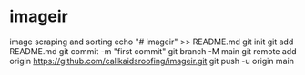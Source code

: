 # imageir
image scraping and sorting 
echo "# imageir" >> README.md
git init
git add README.md
git commit -m "first commit"
git branch -M main
git remote add origin https://github.com/callkaidsroofing/imageir.git
git push -u origin main
